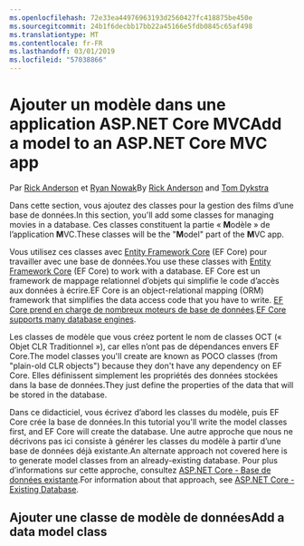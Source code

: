 ```yaml
---
ms.openlocfilehash: 72e33ea44976963193d2560427fc418875be450e
ms.sourcegitcommit: 24b1f6decbb17bb22a45166e5fdb0845c65af498
ms.translationtype: MT
ms.contentlocale: fr-FR
ms.lasthandoff: 03/01/2019
ms.locfileid: "57038866"
---
```

# <a name="add-a-model-to-an-aspnet-core-mvc-app"></a><span data-ttu-id="2262d-101">Ajouter un modèle dans une application ASP.NET Core MVC</span><span class="sxs-lookup"><span data-stu-id="2262d-101">Add a model to an ASP.NET Core MVC app</span></span>

<span data-ttu-id="2262d-102">Par [Rick Anderson](https://twitter.com/RickAndMSFT) et [Ryan Nowak](https://github.com/tdykstra)</span><span class="sxs-lookup"><span data-stu-id="2262d-102">By [Rick Anderson](https://twitter.com/RickAndMSFT) and [Tom Dykstra](https://github.com/tdykstra)</span></span>

<span data-ttu-id="2262d-103">Dans cette section, vous ajoutez des classes pour la gestion des films d’une base de données.</span><span class="sxs-lookup"><span data-stu-id="2262d-103">In this section, you'll add some classes for managing movies in a database.</span></span> <span data-ttu-id="2262d-104">Ces classes constituent la partie « **M**odèle » de l’application **M**VC.</span><span class="sxs-lookup"><span data-stu-id="2262d-104">These classes will be the "**M**odel" part of the **M**VC app.</span></span>

<span data-ttu-id="2262d-105">Vous utilisez ces classes avec [Entity Framework Core](/ef/core) (EF Core) pour travailler avec une base de données.</span><span class="sxs-lookup"><span data-stu-id="2262d-105">You use these classes with [Entity Framework Core](/ef/core) (EF Core) to work with a database.</span></span> <span data-ttu-id="2262d-106">EF Core est un framework de mappage relationnel d’objets qui simplifie le code d’accès aux données à écrire.</span><span class="sxs-lookup"><span data-stu-id="2262d-106">EF Core is an object-relational mapping (ORM) framework that simplifies the data access code that you have to write.</span></span> <span data-ttu-id="2262d-107">[EF Core prend en charge de nombreux moteurs de base de données](/ef/core/providers/).</span><span class="sxs-lookup"><span data-stu-id="2262d-107">[EF Core supports many database engines](/ef/core/providers/).</span></span>

<span data-ttu-id="2262d-108">Les classes de modèle que vous créez portent le nom de classes OCT (« Objet CLR Traditionnel »), car elles n’ont pas de dépendances envers EF Core.</span><span class="sxs-lookup"><span data-stu-id="2262d-108">The model classes you'll create are known as POCO classes (from "plain-old CLR objects") because they don't have any dependency on EF Core.</span></span> <span data-ttu-id="2262d-109">Elles définissent simplement les propriétés des données stockées dans la base de données.</span><span class="sxs-lookup"><span data-stu-id="2262d-109">They just define the properties of the data that will be stored in the database.</span></span>

<span data-ttu-id="2262d-110">Dans ce didacticiel, vous écrivez d’abord les classes du modèle, puis EF Core crée la base de données.</span><span class="sxs-lookup"><span data-stu-id="2262d-110">In this tutorial you'll write the model classes first, and EF Core will create the database.</span></span> <span data-ttu-id="2262d-111">Une autre approche que nous ne décrivons pas ici consiste à générer les classes du modèle à partir d’une base de données déjà existante.</span><span class="sxs-lookup"><span data-stu-id="2262d-111">An alternate approach not covered here is to generate model classes from an already-existing database.</span></span> <span data-ttu-id="2262d-112">Pour plus d’informations sur cette approche, consultez [ASP.NET Core - Base de données existante](/ef/core/get-started/aspnetcore/existing-db).</span><span class="sxs-lookup"><span data-stu-id="2262d-112">For information about that approach, see [ASP.NET Core - Existing Database](/ef/core/get-started/aspnetcore/existing-db).</span></span>

## <a name="add-a-data-model-class"></a><span data-ttu-id="2262d-113">Ajouter une classe de modèle de données</span><span class="sxs-lookup"><span data-stu-id="2262d-113">Add a data model class</span></span>
